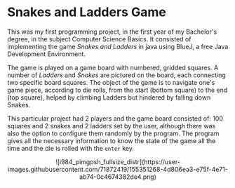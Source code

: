 # Snakes and Ladders Game
This was my first programming project, in the first year of my Bachelor's degree, in the subject Computer Science Basics. It consisted of implementing the game _Snakes and Ladders_ in java using BlueJ, a free Java Development Environment.

The game is played on a game board with numbered, gridded squares. A number of _Ladders_ and _Snakes_ are pictured on the board, each connecting two specific board squares. The object of the game is to navigate one's game piece, according to die rolls, from the start (bottom square) to the end (top square), helped by climbing Ladders but hindered by falling down Snakes.

This particular project had 2 players and the game board consisted of: 100 squares and 2 snakes and 2 ladders set by the user, although there was also the option to configure them randomly by the program. The program gives all the necessary information to know the state of the game all the time and the die is rolled with the ``enter`` key.

<p align="center">
![i984_pimgpsh_fullsize_distr](https://user-images.githubusercontent.com/71872419/155351268-4d806ea3-e75f-4e71-ab74-0c4674382de4.png)
